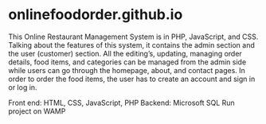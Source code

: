 # onlinefoodorder.github.io
This Online Restaurant Management System is in PHP, JavaScript, and CSS. Talking about the features of this system, it contains the admin section and the user (customer) section. All the editing’s, updating, managing order details, food items, and categories can be managed from the admin side while users can go through the homepage, about, and contact pages. In order to order the food items, the user has to create an account and sign in or log in.

Front end: HTML, CSS, JavaScript, PHP
Backend: Microsoft SQL
Run project on WAMP
